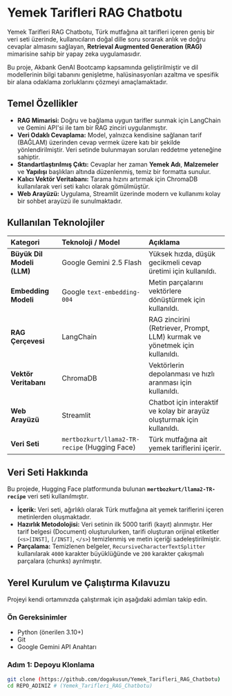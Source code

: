 # Yemek Tarifleri RAG Chatbotu

Yemek Tarifleri RAG Chatbotu, Türk mutfağına ait tarifleri içeren geniş bir veri seti üzerinde, kullanıcıların doğal dille soru sorarak anlık ve doğru cevaplar almasını sağlayan, **Retrieval Augmented Generation (RAG)** mimarisine sahip bir yapay zeka uygulamasıdır.

Bu proje, Akbank GenAI Bootcamp kapsamında geliştirilmiştir ve dil modellerinin bilgi tabanını genişletme, halüsinasyonları azaltma ve spesifik bir alana odaklama zorluklarını çözmeyi amaçlamaktadır.

## Temel Özellikler

* **RAG Mimarisi:** Doğru ve bağlama uygun tarifler sunmak için LangChain ve Gemini API'si ile tam bir RAG zinciri uygulanmıştır.
* **Veri Odaklı Cevaplama:** Model, yalnızca kendisine sağlanan tarif (BAĞLAM) üzerinden cevap vermek üzere katı bir şekilde yönlendirilmiştir. Veri setinde bulunmayan soruları reddetme yeteneğine sahiptir.
* **Standartlaştırılmış Çıktı:** Cevaplar her zaman **Yemek Adı**, **Malzemeler** ve **Yapılışı** başlıkları altında düzenlenmiş, temiz bir formatta sunulur.
* **Kalıcı Vektör Veritabanı:** Tarama hızını artırmak için ChromaDB kullanılarak veri seti kalıcı olarak gömülmüştür.
* **Web Arayüzü:** Uygulama, Streamlit üzerinde modern ve kullanımı kolay bir sohbet arayüzü ile sunulmaktadır.

## Kullanılan Teknolojiler

| Kategori | Teknoloji / Model | Açıklama |
| :--- | :--- | :--- |
| **Büyük Dil Modeli (LLM)** | Google Gemini 2.5 Flash | Yüksek hızda, düşük gecikmeli cevap üretimi için kullanıldı. |
| **Embedding Modeli** | Google `text-embedding-004` | Metin parçalarını vektörlere dönüştürmek için kullanıldı. |
| **RAG Çerçevesi** | LangChain | RAG zincirini (Retriever, Prompt, LLM) kurmak ve yönetmek için kullanıldı. |
| **Vektör Veritabanı** | ChromaDB | Vektörlerin depolanması ve hızlı aranması için kullanıldı. |
| **Web Arayüzü** | Streamlit | Chatbot için interaktif ve kolay bir arayüz oluşturmak için kullanıldı. |
| **Veri Seti** | `mertbozkurt/llama2-TR-recipe` (Hugging Face) | Türk mutfağına ait yemek tariflerini içerir. |

## Veri Seti Hakkında

Bu projede, Hugging Face platformunda bulunan **`mertbozkurt/llama2-TR-recipe`** veri seti kullanılmıştır.

* **İçerik:** Veri seti, ağırlıklı olarak Türk mutfağına ait yemek tariflerini içeren metinlerden oluşmaktadır.
* **Hazırlık Metodolojisi:** Veri setinin ilk 5000 tarifi (kayıt) alınmıştır. Her tarif belgesi (Document) oluşturulurken, tarifi oluşturan orijinal etiketler (`<s>[INST]`, `[/INST]`, `</s>`) temizlenmiş ve metin içeriği sadeleştirilmiştir.
* **Parçalama:** Temizlenen belgeler, `RecursiveCharacterTextSplitter` kullanılarak `4000` karakter büyüklüğünde ve `200` karakter çakışmalı parçalara (chunks) ayrılmıştır.

## Yerel Kurulum ve Çalıştırma Kılavuzu

Projeyi kendi ortamınızda çalıştırmak için aşağıdaki adımları takip edin.

### Ön Gereksinimler

* Python (önerilen 3.10+)
* Git
* Google Gemini API Anahtarı

### Adım 1: Depoyu Klonlama

```bash
git clone (https://github.com/dogakusun/Yemek_Tarifleri_RAG_Chatbotu)
cd REPO_ADINIZ # (Yemek_Tarifleri_RAG_Chatbotu)

